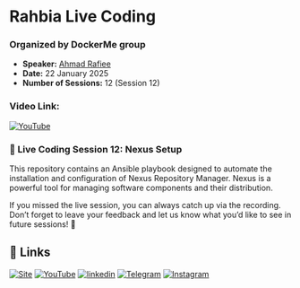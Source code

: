
# Rahbia Live Coding
### Organized by DockerMe group
  - **Speaker:** [Ahmad Rafiee](https://www.linkedin.com/in/ahmad-rafiee)
  - **Date:** 22 January 2025
  - **Number of Sessions:** 12 (Session 12)

### Video Link:
[![YouTube](http://i.ytimg.com/vi/cIQ2cOHitiY/hqdefault.jpg)](https://www.youtube.com/live/cIQ2cOHitiY)

### 🔴 Live Coding Session 12: Nexus Setup
This repository contains an Ansible playbook designed to automate the installation and configuration of Nexus Repository Manager. Nexus is a powerful tool for managing software components and their distribution.



If you missed the live session, you can always catch up via the recording. Don’t forget to leave your feedback and let us know what you’d like to see in future sessions! 🚀


## 🔗 Links
[![Site](https://img.shields.io/badge/Dockerme.ir-0A66C2?style=for-the-badge&logo=docker&logoColor=white)](https://dockerme.ir/)
[![YouTube](https://img.shields.io/badge/youtube-FF0000?style=for-the-badge&logo=youtube&logoColor=white)](https://youtube.com/@dockerme)
[![linkedin](https://img.shields.io/badge/linkedin-0A66C2?style=for-the-badge&logo=linkedin&logoColor=white)](https://www.linkedin.com/in/ahmad-rafiee/)
[![Telegram](https://img.shields.io/badge/telegram-0A66C2?style=for-the-badge&logo=telegram&logoColor=white)](https://t.me/dockerme)
[![Instagram](https://img.shields.io/badge/instagram-FF0000?style=for-the-badge&logo=instagram&logoColor=white)](https://instagram.com/dockerme)